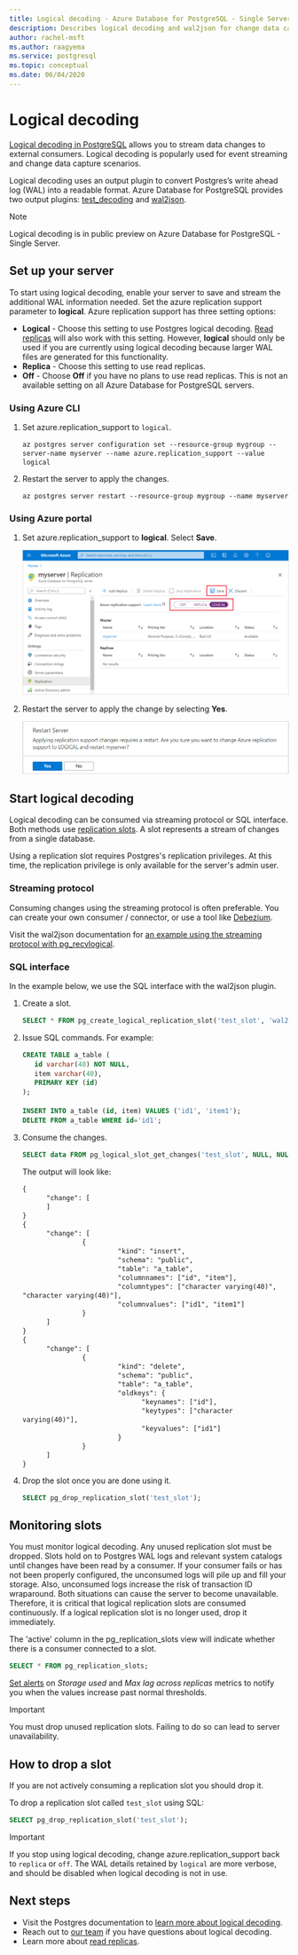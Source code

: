 ```yaml
---
title: Logical decoding - Azure Database for PostgreSQL - Single Server
description: Describes logical decoding and wal2json for change data capture in Azure Database for PostgreSQL - Single Server
author: rachel-msft
ms.author: raagyema
ms.service: postgresql
ms.topic: conceptual
ms.date: 06/04/2020
---
```


# Logical decoding
 
[Logical decoding in PostgreSQL](https://www.postgresql.org/docs/current/logicaldecoding.html) allows you to stream data changes to external consumers. Logical decoding is popularly used for event streaming and change data capture scenarios.

Logical decoding uses an output plugin to convert Postgres’s write ahead log (WAL) into a readable format. Azure Database for PostgreSQL provides two output plugins: [test_decoding](https://www.postgresql.org/docs/current/test-decoding.html) and [wal2json](https://github.com/eulerto/wal2json).

> [!NOTE]
> Logical decoding is in public preview on Azure Database for PostgreSQL - Single Server.


## Set up your server
To start using logical decoding, enable your server to save and stream the additional WAL information needed. Set the azure replication support parameter to **logical**. Azure replication support has three setting options:

* **Logical** - Choose this setting to use Postgres logical decoding. [Read replicas](concepts-read-replicas.md) will also work with this setting. However, **logical** should only be used if you are currently using logical decoding because larger WAL files are generated for this functionality.
* **Replica** - Choose this setting to use read replicas.
* **Off** - Choose **Off** if you have no plans to use read replicas. This is not an available setting on all Azure Database for PostgreSQL servers.

### Using Azure CLI

1. Set azure.replication_support to `logical`.
   ```
   az postgres server configuration set --resource-group mygroup --server-name myserver --name azure.replication_support --value logical
   ``` 

2. Restart the server to apply the changes.
   ```
   az postgres server restart --resource-group mygroup --name myserver
   ```

### Using Azure portal

1. Set azure.replication_support to **logical**. Select **Save**.

   ![Azure Database for PostgreSQL - Replication - Azure replication support](./media/concepts-logical/replication-support.png)

2. Restart the server to apply the change by selecting **Yes**.

   ![Azure Database for PostgreSQL - Replication - Confirm restart](./media/concepts-logical/confirm-restart.png)


## Start logical decoding

Logical decoding can be consumed via streaming protocol or SQL interface. Both methods use [replication slots](https://www.postgresql.org/docs/current/logicaldecoding-explanation.html#LOGICALDECODING-REPLICATION-SLOTS). A slot represents a stream of changes from a single database.

Using a replication slot requires Postgres's replication privileges. At this time, the replication privilege is only available for the server's admin user. 

### Streaming protocol
Consuming changes using the streaming protocol is often preferable. You can create your own consumer / connector, or use a tool like [Debezium](https://debezium.io/). 

Visit the wal2json documentation for [an example using the streaming protocol with pg_recvlogical](https://github.com/eulerto/wal2json#pg_recvlogical).


### SQL interface
In the example below, we use the SQL interface with the wal2json plugin.
 
1. Create a slot.
   ```SQL
   SELECT * FROM pg_create_logical_replication_slot('test_slot', 'wal2json');
   ```
 
2. Issue SQL commands. For example:
   ```SQL
   CREATE TABLE a_table (
      id varchar(40) NOT NULL,
      item varchar(40),
      PRIMARY KEY (id)
   );
   
   INSERT INTO a_table (id, item) VALUES ('id1', 'item1');
   DELETE FROM a_table WHERE id='id1';
   ```

3. Consume the changes.
   ```SQL
   SELECT data FROM pg_logical_slot_get_changes('test_slot', NULL, NULL, 'pretty-print', '1');
   ```

   The output will look like:
   ```
   {
         "change": [
         ]
   }
   {
         "change": [
                  {
                           "kind": "insert",
                           "schema": "public",
                           "table": "a_table",
                           "columnnames": ["id", "item"],
                           "columntypes": ["character varying(40)", "character varying(40)"],
                           "columnvalues": ["id1", "item1"]
                  }
         ]
   }
   {
         "change": [
                  {
                           "kind": "delete",
                           "schema": "public",
                           "table": "a_table",
                           "oldkeys": {
                                 "keynames": ["id"],
                                 "keytypes": ["character varying(40)"],
                                 "keyvalues": ["id1"]
                           }
                  }
         ]
   }
   ```

4. Drop the slot once you are done using it.
   ```SQL
   SELECT pg_drop_replication_slot('test_slot'); 
   ```


## Monitoring slots

You must monitor logical decoding. Any unused replication slot must be dropped. Slots hold on to Postgres WAL logs and relevant system catalogs until changes have been read by a consumer. If your consumer fails or has not been properly configured, the unconsumed logs will pile up and fill your storage. Also, unconsumed logs increase the risk of transaction ID wraparound. Both situations can cause the server to become unavailable. Therefore, it is critical that logical replication slots are consumed continuously. If a logical replication slot is no longer used, drop it immediately.

The 'active' column in the pg_replication_slots view will indicate whether there is a consumer connected to a slot.
```SQL
SELECT * FROM pg_replication_slots;
```

[Set alerts](howto-alert-on-metric.md) on *Storage used* and *Max lag across replicas* metrics to notify you when the values increase past normal thresholds. 

> [!IMPORTANT]
> You must drop unused replication slots. Failing to do so can lead to server unavailability.

## How to drop a slot
If you are not actively consuming a replication slot you should drop it.

To drop a replication slot called `test_slot` using SQL:
```SQL
SELECT pg_drop_replication_slot('test_slot');
```

> [!IMPORTANT]
> If you stop using logical decoding, change azure.replication_support back to `replica` or `off`. The WAL details retained by `logical` are more verbose, and should be disabled when logical decoding is not in use. 

 
## Next steps

* Visit the Postgres documentation to [learn more about logical decoding](https://www.postgresql.org/docs/current/logicaldecoding-explanation.html).
* Reach out to [our team](mailto:AskAzureDBforPostgreSQL@service.microsoft.com) if you have questions about logical decoding.
* Learn more about [read replicas](concepts-read-replicas.md).

